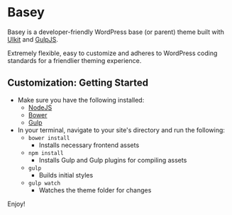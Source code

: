 # Basey

Basey is a developer-friendly WordPress base (or parent) theme built with [UIkit](https://github.com/uikit/uikit) and [GulpJS](http://gulpjs.com).

Extremely flexible, easy to customize and adheres to WordPress coding standards for a friendlier theming experience.

## Customization: Getting Started

* Make sure you have the following installed:
    * [NodeJS](http://nodejs.org)
    * [Bower](http://bower.io)
    * [Gulp](http://gulpjs.com)
* In your terminal, navigate to your site's directory and run the following:
    * `bower install`
    	* Installs necessary frontend assets
    * `npm install`
    	* Installs Gulp and Gulp plugins for compiling assets
    * `gulp`
   		* Builds initial styles
    * `gulp watch`
    	* Watches the theme folder for changes

Enjoy!